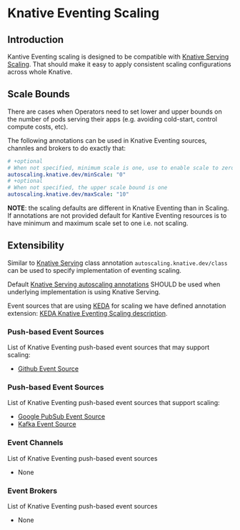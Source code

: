 # Knative Eventing Scaling

## Introduction

Kantive Eventing scaling is designed to be compatible with [Knative Serving Scaling](https://github.com/knative/serving/tree/master/docs/scaling). That should make it easy to apply consistent scaling configurations across whole Knative.

## Scale Bounds

There are cases when Operators need to set lower and upper bounds on the number
of pods serving their apps (e.g. avoiding cold-start, control compute costs, etc).

The following annotations can be used in Knative Eventing sources, channles and brokers to do exactly that:

```yaml
# +optional
# When not specified, minimum scale is one, use to enable scale to zero
autoscaling.knative.dev/minScale: "0"
# +optional
# When not specified, the upper scale bound is one
autoscaling.knative.dev/maxScale: "10"
```

**NOTE**: the scaling defaults are different in Knative Eventing than in Scaling. If annotations are not provided default for Kantive Eventing resources is to have minimum and maximum scale set to one i.e. not scaling.

## Extensibility

Similar to [Knative Serving](https://knative.dev/docs/serving/configuring-autoscaling/#implementing-your-own-pod-autoscaler) class annotation `autoscaling.knative.dev/class` can be used to specify implementation of eventing scaling.

Default [Knative Serving autoscaling annotations](https://knative.dev/docs/serving/configuring-autoscaling/) SHOULD be used when underlying implementation is using Knative Serving.

Event sources that are using [KEDA](https://keda.sh/) for scaling we have defined annotation extension: [KEDA Knative Eventing Scaling description](./KEDA.md).

### Push-based Event Sources

List of Knative Eventing push-based event sources that may support scaling:
* [Github Event Source](https://github.com/knative/eventing-contrib/tree/master/github) 

### Push-based Event Sources


List of Knative Eventing push-based event sources that support scaling:
* [Google PubSub Event Source](https://github.com/google/knative-gcp/pull/551)
* [Kafka Event Source](https://github.com/knative/eventing-contrib/pull/886)


### Event Channels

List of Knative Eventing push-based event sources
* None

### Event Brokers

List of Knative Eventing push-based event sources
* None

